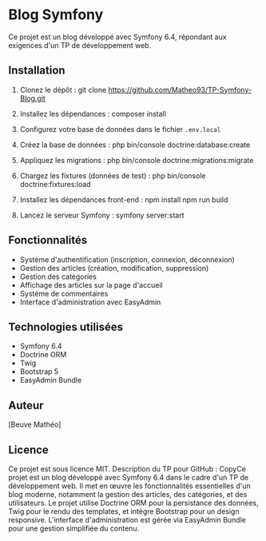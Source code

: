 # Blog Symfony

Ce projet est un blog développé avec Symfony 6.4, répondant aux exigences d'un TP de développement web.

## Installation

1. Clonez le dépôt :
git clone https://github.com/Matheo93/TP-Symfony-Blog.git

2. Installez les dépendances :
composer install

3. Configurez votre base de données dans le fichier `.env.local`

4. Créez la base de données :
php bin/console doctrine:database:create
   
5. Appliquez les migrations :
php bin/console doctrine:migrations:migrate
   
6. Chargez les fixtures (données de test) :
php bin/console doctrine:fixtures:load
   
7. Installez les dépendances front-end :
npm install
npm run build
   
8. Lancez le serveur Symfony :
symfony server:start
   
## Fonctionnalités

- Système d'authentification (inscription, connexion, déconnexion)
- Gestion des articles (création, modification, suppression)
- Gestion des catégories
- Affichage des articles sur la page d'accueil
- Système de commentaires
- Interface d'administration avec EasyAdmin

## Technologies utilisées

- Symfony 6.4
- Doctrine ORM
- Twig
- Bootstrap 5
- EasyAdmin Bundle

## Auteur

[Beuve Mathéo]

## Licence

Ce projet est sous licence MIT.
Description du TP pour GitHub :
CopyCe projet est un blog développé avec Symfony 6.4 dans le cadre d'un TP de développement web. Il met en œuvre les fonctionnalités essentielles d'un blog moderne, notamment la gestion des articles, des catégories, et des utilisateurs. Le projet utilise Doctrine ORM pour la persistance des données, Twig pour le rendu des templates, et intègre Bootstrap pour un design responsive. L'interface d'administration est gérée via EasyAdmin Bundle pour une gestion simplifiée du contenu.
